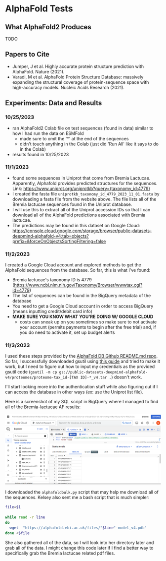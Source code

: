# AlphaFold Tests

## What AlphaFold2 Produces

TODO

## Papers to Cite

- Jumper, J et al. Highly accurate protein structure prediction with AlphaFold. Nature (2021).
- Varadi, M et al. AlphaFold Protein Structure Database: massively expanding the structural coverage of protein-sequence space with high-accuracy models. Nucleic Acids Research (2021).

## Experiments: Data and Results

### 10/25/2023

- ran AlphaFold2 Colab file on test sequences (found in data) similar to how I had run the data on ESMFold
  - made sure to omit the '*' at the end of the sequences
  - didn't touch anything in the Colab (just did 'Run All' like it says to do in the Colab)
- results found in 10/25/2023

### 11/1/2023

- found some sequences in Uniprot that come from Bremia Lactucae. Apparently, Alphafold provides predicted structures for the sequences. Link: <https://www.uniprot.org/uniprotkb?query=(taxonomy_id:4779)>
- I created the fasta file `uniprotkb_taxonomy_id_4779_2023_11_01.fasta` by downloading a fasta file from the website above. The file lists all of the Bremia lactucae sequences found in the Uniprot database.
- I will use this to extract all of the Uniprot accession IDs so that I can download all of the AlphaFold predictions associated with Bremia lactucae.
- The predictions may be found in this dataset on Google Cloud: <https://console.cloud.google.com/storage/browser/public-datasets-deepmind-alphafold-v4;tab=objects?prefix=&forceOnObjectsSortingFiltering=false>

### 11/2/2023

I created a Google Cloud account and explored methods to get the AlphaFold sequences from the database. So far, this is what I've found:

- Bremia lactucae's taxonomy ID is 4779 (<https://www.ncbi.nlm.nih.gov/Taxonomy/Browser/wwwtax.cgi?id=4779>)
- The list of sequences can be found in the BigQuery metadata of the database
- You need to get a Google Cloud account in order to access BigQuery (means inputting credit/debit card info)
- **MAKE SURE YOU KNOW WHAT YOU'RE DOING W/ GOOGLE CLOUD**
  - costs can sneak up on you sometimes so make sure to not activate your account (permits payments to begin after the free trial) and, if you do need to activate it, set up budget alerts

### 11/3/2023

I used these steps provided by the [AlphaFold DB Github README.md repo](https://github.com/google-deepmind/alphafold/blob/main/afdb/README.md). So far, I successfully downloaded gsutil using [this guide](https://cloud.google.com/storage/docs/gsutil_install) and tried to make it work, but I need to figure out how to input my credentials as the provided gsutil code (`gsutil -m cp gs://public-datasets-deepmind-alphafold-v4/proteomes/proteome-tax_id-[TAX ID]-*_v4.tar .`) doesn't work.

I'll start looking more into the authentication stuff while also figuring out if I can access the database in other ways (ex: use the Uniprot list file).

Here is a screenshot of my SQL script in BigQuery where I managed to find all of the Bremia-lactucae AF results:

![Screenshot of BigQuery SQL script into metadata](notebook-images/image.png)

I downloaded the `alphafoldbulk.py` script that may help me download all of the sequences. Kelsey also sent me a bash script that is much simpler:

```bash
file=$1

while read -r line
do
  wget  "https://alphafold.ebi.ac.uk/files/"$line"-model_v4.pdb"
done <$file
```

She also gathered all of the data, so I will look into her directory later and grab all of the data. I might change this code later if I find a better way to specifically grab the Bremia lactucae related pdf files.
